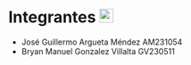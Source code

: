 # Integrantes <img src="https://clipart-library.com/img/1279251.png" alt="Black Star" width=25>
- José Guillermo Argueta Méndez AM231054
- Bryan Manuel Gonzalez Villalta GV230511
